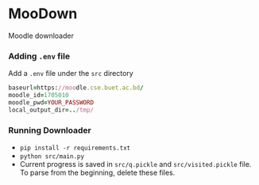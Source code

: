 # MooDown
Moodle downloader

### Adding `.env` file

Add a `.env` file under the `src` directory

```ruby
baseurl=https://moodle.cse.buet.ac.bd/
moodle_id=1705010
moodle_pwd=YOUR_PASSWORD
local_output_dir=../tmp/
```

### Running Downloader

- `pip install -r requirements.txt`
- `python src/main.py`
- Current progress is saved in `src/q.pickle` and `src/visited.pickle` file. To parse from the beginning, delete these files.